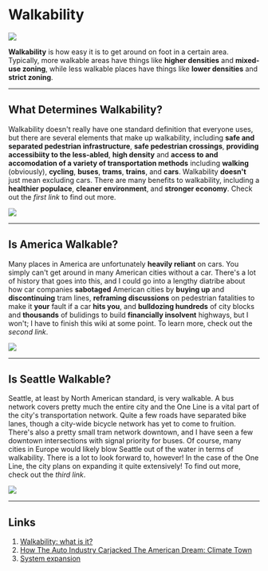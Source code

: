 # Walkability
![](https://insidesources.com/wp-content/uploads/2019/05/bigstock-Glasgow-Scotland-May-P-282798847.jpg)

**Walkability** is how easy it is to get around on foot in a certain area. Typically, more walkable areas have things like **higher densities** and **mixed-use zoning**, while less walkable places have things like **lower densities** and **strict zoning**.
___
## What Determines Walkability?
Walkability doesn't really have one standard definition that everyone uses, but there are several elements that make up walkability, including **safe and separated pedestrian infrastructure**, **safe pedestrian crossings**, **providing accessibiity to the less-abled**, **high density** and **access to and accomodation of a variety of transportation methods** including **walking** (obviously), **cycling**, **buses**, **trams**, **trains**, and **cars**. Walkability **doesn't** just mean excluding cars. There are many benefits to walkability, including a **healthier populace**, **cleaner environment**, and **stronger economy**. Check out the *first link* to find out more.

![](https://ars.els-cdn.com/content/image/1-s2.0-S2095263516300656-gr1.jpg)
___
## Is America Walkable?
Many places in America are unfortunately **heavily reliant** on cars. You simply can't get around in many American cities without a car. There's a lot of history that goes into this, and I could go into a lengthy diatribe about how car companies **sabotaged** American cities by **buying up** and **discontinuing** tram lines, **reframing discussions** on pedestrian fatalities to make it **your** fault if a car **hits you**, and **bulldozing hundreds** of city blocks and **thousands** of bulidings to build **financially insolvent** highways, but I won't; I have to finish this wiki at some point. To learn more, check out the *second link*.

![](https://d7hftxdivxxvm.cloudfront.net/?height=636&quality=50&resize_to=fit&src=https%3A%2F%2Fd32dm0rphc51dk.cloudfront.net%2Fm_8tC3PwKDI2xxbPCfjHOg%2Fnormalized.jpg&width=800)
___
## Is Seattle Walkable?
Seattle, at least by North American standard, is very walkable. A bus network covers pretty much the entire city and the One Line is a vital part of the city's transportation network. Quite a few roads have separated bike lanes, though a city-wide bicycle network has yet to come to fruition. There's also a pretty small tram network downtown, and I have seen a few downtown intersections with signal priority for buses. Of course, many cities in Europe would likely blow Seattle out of the water in terms of walkability. There is a lot to look forward to, however! In the case of the One Line, the city plans on expanding it quite extensively! To find out more, check out the *third link*.

![](https://upload.wikimedia.org/wikipedia/commons/4/49/Link_LRV_128_approaching_Sea-Tac_Airport_Station.jpg)
___
## Links
1. [Walkability: what is it?](https://www.tandfonline.com/doi/full/10.1080/17549170903092867)
2. [How The Auto Industry Carjacked The American Dream: Climate Town](https://www.youtube.com/watch?v=oOttvpjJvAo)
3. [System expansion](https://www.soundtransit.org/system-expansion)
